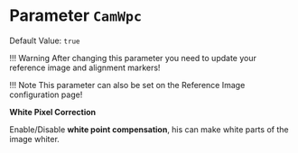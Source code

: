 # Parameter `CamWpc`
Default Value: `true`

!!! Warning
    After changing this parameter you need to update your reference image and alignment markers!

!!! Note
    This parameter can also be set on the Reference Image configuration page!

**White Pixel Correction**

Enable/Disable **white point compensation**, his can make white parts of the image whiter.
